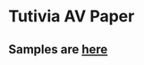 # Tutivia AV Paper

## Samples are [here](https://verici.sharepoint.com/:x:/s/VericiAssaysDevelopment/EaXrrmC-5-xCsFi-tDe7flQBiZWo9qTcf527r_2In7bcCg?e=IaaoIH)

